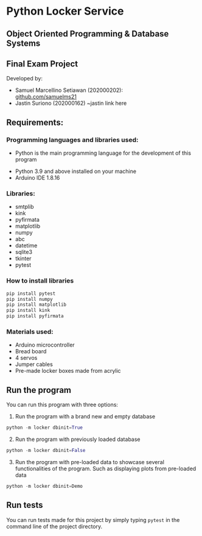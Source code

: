 # Python Locker Service
## Object Oriented Programming & Database Systems
## Final Exam Project

Developed by:
- Samuel Marcellino Setiawan (202000202):  
  [github.com/samuelms21](https://github.com/samuelms21)
- Jastin Suriono (202000162)
  ~jastin link here

## Requirements:
### Programming languages and libraries used:
- Python is the main programming language for the development of this program

* Python 3.9 and above installed on your machine
* Arduino IDE 1.8.16

### Libraries:
* smtplib     
* kink
* pyfirmata  
* matplotlib
* numpy       
* abc
* datetime    
* sqlite3
* tkinter     
* pytest

### How to install libraries
```python
pip install pytest
pip install numpy
pip install matplotlib
pip install kink
pip install pyfirmata
```

### Materials used:
* Arduino microcontroller
* Bread board
* 4 servos
* Jumper cables
* Pre-made locker boxes made from acrylic

## Run the program
You can run this program with three options:
1. Run the program with a brand new and empty database
```python
python -m locker dbinit=True
```

2. Run the program with previously loaded database
```python
python -m locker dbinit=False
```

3. Run the program with pre-loaded data to showcase several functionalities of the program.
Such as displaying plots from pre-loaded data
```python
python -m locker dbinit=Demo
```

## Run tests
You can run tests made for this project by simply typing
```pytest```
in the command line of the project directory.
